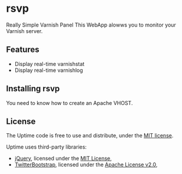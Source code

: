 rsvp
====

Really Simple Varnish Panel
This WebApp alowws you to monitor your Varnish server.

Features
--------
* Display real-time varnishstat
* Display real-time varnishlog

Installing rsvp
---------------

You need to know how to create an Apache VHOST.


License
-------

The Uptime code is free to use and distribute, under the [MIT license](https://raw.github.com/benjaminbellamy/rsvp/master/LICENSE).

Uptime uses third-party libraries:

* [jQuery](http://jquery.com/), licensed under the [MIT License](http://jquery.org/license),
* [TwitterBootstrap](http://twitter.github.com/bootstrap/), licensed under the [Apache License v2.0](http://www.apache.org/licenses/LICENSE-2.0),
